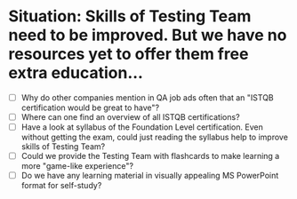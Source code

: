# Situation: Skills of Testing Team need to be improved. But we have no resources yet to offer them free extra education...

- [ ] Why do other companies mention in QA job ads often that an "ISTQB certification would be great to have"?
- [ ] Where can one find an overview of all ISTQB certifications?
- [ ] Have a look at syllabus of the Foundation Level certification. Even without getting the exam, could just reading the syllabus help to improve skills of Testing Team?
- [ ] Could we provide the Testing Team with flashcards to make learning a more "game-like experience"?
- [ ] Do we have any learning material in visually appealing MS PowerPoint format for self-study?
